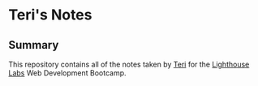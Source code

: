 # Teri's Notes
## Summary

This repository contains all of the notes taken by [Teri](https://github.com/TeriEich) for the [Lighthouse Labs](https://lighthouselabs.ca/) Web Development Bootcamp.